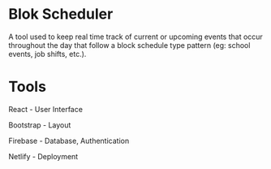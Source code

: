 # Blok Scheduler
A tool used to keep real time track of current or upcoming events that occur throughout the day that follow a block schedule type pattern (eg: school events, job shifts, etc.).

# Tools
React - User Interface

Bootstrap - Layout

Firebase - Database, Authentication

Netlify - Deployment
